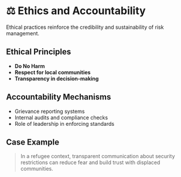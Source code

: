 # ⚖️ Ethics and Accountability

Ethical practices reinforce the credibility and sustainability of risk management.

## Ethical Principles
- **Do No Harm**
- **Respect for local communities**
- **Transparency in decision-making**

## Accountability Mechanisms
- Grievance reporting systems
- Internal audits and compliance checks
- Role of leadership in enforcing standards

## Case Example
> In a refugee context, transparent communication about security restrictions can reduce fear and build trust with displaced communities.
